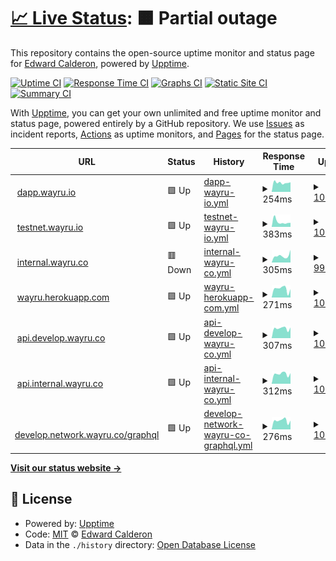 # [📈 Live Status](https://status.wayru.co): <!--live status--> **🟧 Partial outage**

This repository contains the open-source uptime monitor and status page for [Edward Calderon](bancannabis.org), powered by [Upptime](https://github.com/upptime/upptime).

[![Uptime CI](https://github.com/edcalderon/upptime/workflows/Uptime%20CI/badge.svg)](https://github.com/edcalderon/upptime/actions?query=workflow%3A%22Uptime+CI%22)
[![Response Time CI](https://github.com/edcalderon/upptime/workflows/Response%20Time%20CI/badge.svg)](https://github.com/edcalderon/upptime/actions?query=workflow%3A%22Response+Time+CI%22)
[![Graphs CI](https://github.com/edcalderon/upptime/workflows/Graphs%20CI/badge.svg)](https://github.com/edcalderon/upptime/actions?query=workflow%3A%22Graphs+CI%22)
[![Static Site CI](https://github.com/edcalderon/upptime/workflows/Static%20Site%20CI/badge.svg)](https://github.com/edcalderon/upptime/actions?query=workflow%3A%22Static+Site+CI%22)
[![Summary CI](https://github.com/edcalderon/upptime/workflows/Summary%20CI/badge.svg)](https://github.com/edcalderon/upptime/actions?query=workflow%3A%22Summary+CI%22)

With [Upptime](https://upptime.js.org), you can get your own unlimited and free uptime monitor and status page, powered entirely by a GitHub repository. We use [Issues](https://github.com/edcalderon/upptime/issues) as incident reports, [Actions](https://github.com/edcalderon/upptime/actions) as uptime monitors, and [Pages](https://status.wayru.co) for the status page.

<!--start: status pages-->
<!-- This summary is generated by Upptime (https://github.com/upptime/upptime) -->
<!-- Do not edit this manually, your changes will be overwritten -->
<!-- prettier-ignore -->
| URL | Status | History | Response Time | Uptime |
| --- | ------ | ------- | ------------- | ------ |
| <img alt="" src="https://favicons.githubusercontent.com/www.dapp.wayru.io" height="13"> [dapp.wayru.io](https://www.dapp.wayru.io) | 🟩 Up | [dapp-wayru-io.yml](https://github.com/edcalderon/uptime_wayru/commits/HEAD/history/dapp-wayru-io.yml) | <details><summary><img alt="Response time graph" src="./graphs/dapp-wayru-io/response-time-week.png" height="20"> 254ms</summary><br><a href="https://status.wayru.co/history/dapp-wayru-io"><img alt="Response time 290" src="https://img.shields.io/endpoint?url=https%3A%2F%2Fraw.githubusercontent.com%2Fedcalderon%2Fuptime_wayru%2FHEAD%2Fapi%2Fdapp-wayru-io%2Fresponse-time.json"></a><br><a href="https://status.wayru.co/history/dapp-wayru-io"><img alt="24-hour response time 266" src="https://img.shields.io/endpoint?url=https%3A%2F%2Fraw.githubusercontent.com%2Fedcalderon%2Fuptime_wayru%2FHEAD%2Fapi%2Fdapp-wayru-io%2Fresponse-time-day.json"></a><br><a href="https://status.wayru.co/history/dapp-wayru-io"><img alt="7-day response time 254" src="https://img.shields.io/endpoint?url=https%3A%2F%2Fraw.githubusercontent.com%2Fedcalderon%2Fuptime_wayru%2FHEAD%2Fapi%2Fdapp-wayru-io%2Fresponse-time-week.json"></a><br><a href="https://status.wayru.co/history/dapp-wayru-io"><img alt="30-day response time 290" src="https://img.shields.io/endpoint?url=https%3A%2F%2Fraw.githubusercontent.com%2Fedcalderon%2Fuptime_wayru%2FHEAD%2Fapi%2Fdapp-wayru-io%2Fresponse-time-month.json"></a><br><a href="https://status.wayru.co/history/dapp-wayru-io"><img alt="1-year response time 290" src="https://img.shields.io/endpoint?url=https%3A%2F%2Fraw.githubusercontent.com%2Fedcalderon%2Fuptime_wayru%2FHEAD%2Fapi%2Fdapp-wayru-io%2Fresponse-time-year.json"></a></details> | <details><summary><a href="https://status.wayru.co/history/dapp-wayru-io">100.00%</a></summary><a href="https://status.wayru.co/history/dapp-wayru-io"><img alt="All-time uptime 100.00%" src="https://img.shields.io/endpoint?url=https%3A%2F%2Fraw.githubusercontent.com%2Fedcalderon%2Fuptime_wayru%2FHEAD%2Fapi%2Fdapp-wayru-io%2Fuptime.json"></a><br><a href="https://status.wayru.co/history/dapp-wayru-io"><img alt="24-hour uptime 100.00%" src="https://img.shields.io/endpoint?url=https%3A%2F%2Fraw.githubusercontent.com%2Fedcalderon%2Fuptime_wayru%2FHEAD%2Fapi%2Fdapp-wayru-io%2Fuptime-day.json"></a><br><a href="https://status.wayru.co/history/dapp-wayru-io"><img alt="7-day uptime 100.00%" src="https://img.shields.io/endpoint?url=https%3A%2F%2Fraw.githubusercontent.com%2Fedcalderon%2Fuptime_wayru%2FHEAD%2Fapi%2Fdapp-wayru-io%2Fuptime-week.json"></a><br><a href="https://status.wayru.co/history/dapp-wayru-io"><img alt="30-day uptime 100.00%" src="https://img.shields.io/endpoint?url=https%3A%2F%2Fraw.githubusercontent.com%2Fedcalderon%2Fuptime_wayru%2FHEAD%2Fapi%2Fdapp-wayru-io%2Fuptime-month.json"></a><br><a href="https://status.wayru.co/history/dapp-wayru-io"><img alt="1-year uptime 100.00%" src="https://img.shields.io/endpoint?url=https%3A%2F%2Fraw.githubusercontent.com%2Fedcalderon%2Fuptime_wayru%2FHEAD%2Fapi%2Fdapp-wayru-io%2Fuptime-year.json"></a></details>
| <img alt="" src="https://favicons.githubusercontent.com/www.testnet.wayru.io" height="13"> [testnet.wayru.io](https://www.testnet.wayru.io) | 🟩 Up | [testnet-wayru-io.yml](https://github.com/edcalderon/uptime_wayru/commits/HEAD/history/testnet-wayru-io.yml) | <details><summary><img alt="Response time graph" src="./graphs/testnet-wayru-io/response-time-week.png" height="20"> 383ms</summary><br><a href="https://status.wayru.co/history/testnet-wayru-io"><img alt="Response time 610" src="https://img.shields.io/endpoint?url=https%3A%2F%2Fraw.githubusercontent.com%2Fedcalderon%2Fuptime_wayru%2FHEAD%2Fapi%2Ftestnet-wayru-io%2Fresponse-time.json"></a><br><a href="https://status.wayru.co/history/testnet-wayru-io"><img alt="24-hour response time 313" src="https://img.shields.io/endpoint?url=https%3A%2F%2Fraw.githubusercontent.com%2Fedcalderon%2Fuptime_wayru%2FHEAD%2Fapi%2Ftestnet-wayru-io%2Fresponse-time-day.json"></a><br><a href="https://status.wayru.co/history/testnet-wayru-io"><img alt="7-day response time 383" src="https://img.shields.io/endpoint?url=https%3A%2F%2Fraw.githubusercontent.com%2Fedcalderon%2Fuptime_wayru%2FHEAD%2Fapi%2Ftestnet-wayru-io%2Fresponse-time-week.json"></a><br><a href="https://status.wayru.co/history/testnet-wayru-io"><img alt="30-day response time 610" src="https://img.shields.io/endpoint?url=https%3A%2F%2Fraw.githubusercontent.com%2Fedcalderon%2Fuptime_wayru%2FHEAD%2Fapi%2Ftestnet-wayru-io%2Fresponse-time-month.json"></a><br><a href="https://status.wayru.co/history/testnet-wayru-io"><img alt="1-year response time 610" src="https://img.shields.io/endpoint?url=https%3A%2F%2Fraw.githubusercontent.com%2Fedcalderon%2Fuptime_wayru%2FHEAD%2Fapi%2Ftestnet-wayru-io%2Fresponse-time-year.json"></a></details> | <details><summary><a href="https://status.wayru.co/history/testnet-wayru-io">100.00%</a></summary><a href="https://status.wayru.co/history/testnet-wayru-io"><img alt="All-time uptime 100.00%" src="https://img.shields.io/endpoint?url=https%3A%2F%2Fraw.githubusercontent.com%2Fedcalderon%2Fuptime_wayru%2FHEAD%2Fapi%2Ftestnet-wayru-io%2Fuptime.json"></a><br><a href="https://status.wayru.co/history/testnet-wayru-io"><img alt="24-hour uptime 100.00%" src="https://img.shields.io/endpoint?url=https%3A%2F%2Fraw.githubusercontent.com%2Fedcalderon%2Fuptime_wayru%2FHEAD%2Fapi%2Ftestnet-wayru-io%2Fuptime-day.json"></a><br><a href="https://status.wayru.co/history/testnet-wayru-io"><img alt="7-day uptime 100.00%" src="https://img.shields.io/endpoint?url=https%3A%2F%2Fraw.githubusercontent.com%2Fedcalderon%2Fuptime_wayru%2FHEAD%2Fapi%2Ftestnet-wayru-io%2Fuptime-week.json"></a><br><a href="https://status.wayru.co/history/testnet-wayru-io"><img alt="30-day uptime 100.00%" src="https://img.shields.io/endpoint?url=https%3A%2F%2Fraw.githubusercontent.com%2Fedcalderon%2Fuptime_wayru%2FHEAD%2Fapi%2Ftestnet-wayru-io%2Fuptime-month.json"></a><br><a href="https://status.wayru.co/history/testnet-wayru-io"><img alt="1-year uptime 100.00%" src="https://img.shields.io/endpoint?url=https%3A%2F%2Fraw.githubusercontent.com%2Fedcalderon%2Fuptime_wayru%2FHEAD%2Fapi%2Ftestnet-wayru-io%2Fuptime-year.json"></a></details>
| <img alt="" src="https://favicons.githubusercontent.com/www.internal.wayru.co" height="13"> [internal.wayru.co](https://www.internal.wayru.co) | 🟥 Down | [internal-wayru-co.yml](https://github.com/edcalderon/uptime_wayru/commits/HEAD/history/internal-wayru-co.yml) | <details><summary><img alt="Response time graph" src="./graphs/internal-wayru-co/response-time-week.png" height="20"> 305ms</summary><br><a href="https://status.wayru.co/history/internal-wayru-co"><img alt="Response time 460" src="https://img.shields.io/endpoint?url=https%3A%2F%2Fraw.githubusercontent.com%2Fedcalderon%2Fuptime_wayru%2FHEAD%2Fapi%2Finternal-wayru-co%2Fresponse-time.json"></a><br><a href="https://status.wayru.co/history/internal-wayru-co"><img alt="24-hour response time 358" src="https://img.shields.io/endpoint?url=https%3A%2F%2Fraw.githubusercontent.com%2Fedcalderon%2Fuptime_wayru%2FHEAD%2Fapi%2Finternal-wayru-co%2Fresponse-time-day.json"></a><br><a href="https://status.wayru.co/history/internal-wayru-co"><img alt="7-day response time 305" src="https://img.shields.io/endpoint?url=https%3A%2F%2Fraw.githubusercontent.com%2Fedcalderon%2Fuptime_wayru%2FHEAD%2Fapi%2Finternal-wayru-co%2Fresponse-time-week.json"></a><br><a href="https://status.wayru.co/history/internal-wayru-co"><img alt="30-day response time 460" src="https://img.shields.io/endpoint?url=https%3A%2F%2Fraw.githubusercontent.com%2Fedcalderon%2Fuptime_wayru%2FHEAD%2Fapi%2Finternal-wayru-co%2Fresponse-time-month.json"></a><br><a href="https://status.wayru.co/history/internal-wayru-co"><img alt="1-year response time 460" src="https://img.shields.io/endpoint?url=https%3A%2F%2Fraw.githubusercontent.com%2Fedcalderon%2Fuptime_wayru%2FHEAD%2Fapi%2Finternal-wayru-co%2Fresponse-time-year.json"></a></details> | <details><summary><a href="https://status.wayru.co/history/internal-wayru-co">99.60%</a></summary><a href="https://status.wayru.co/history/internal-wayru-co"><img alt="All-time uptime 99.79%" src="https://img.shields.io/endpoint?url=https%3A%2F%2Fraw.githubusercontent.com%2Fedcalderon%2Fuptime_wayru%2FHEAD%2Fapi%2Finternal-wayru-co%2Fuptime.json"></a><br><a href="https://status.wayru.co/history/internal-wayru-co"><img alt="24-hour uptime 97.19%" src="https://img.shields.io/endpoint?url=https%3A%2F%2Fraw.githubusercontent.com%2Fedcalderon%2Fuptime_wayru%2FHEAD%2Fapi%2Finternal-wayru-co%2Fuptime-day.json"></a><br><a href="https://status.wayru.co/history/internal-wayru-co"><img alt="7-day uptime 99.60%" src="https://img.shields.io/endpoint?url=https%3A%2F%2Fraw.githubusercontent.com%2Fedcalderon%2Fuptime_wayru%2FHEAD%2Fapi%2Finternal-wayru-co%2Fuptime-week.json"></a><br><a href="https://status.wayru.co/history/internal-wayru-co"><img alt="30-day uptime 99.79%" src="https://img.shields.io/endpoint?url=https%3A%2F%2Fraw.githubusercontent.com%2Fedcalderon%2Fuptime_wayru%2FHEAD%2Fapi%2Finternal-wayru-co%2Fuptime-month.json"></a><br><a href="https://status.wayru.co/history/internal-wayru-co"><img alt="1-year uptime 99.79%" src="https://img.shields.io/endpoint?url=https%3A%2F%2Fraw.githubusercontent.com%2Fedcalderon%2Fuptime_wayru%2FHEAD%2Fapi%2Finternal-wayru-co%2Fuptime-year.json"></a></details>
| <img alt="" src="https://favicons.githubusercontent.com/wayru.herokuapp.com" height="13"> [wayru.herokuapp.com](https://wayru.herokuapp.com) | 🟩 Up | [wayru-herokuapp-com.yml](https://github.com/edcalderon/uptime_wayru/commits/HEAD/history/wayru-herokuapp-com.yml) | <details><summary><img alt="Response time graph" src="./graphs/wayru-herokuapp-com/response-time-week.png" height="20"> 271ms</summary><br><a href="https://status.wayru.co/history/wayru-herokuapp-com"><img alt="Response time 370" src="https://img.shields.io/endpoint?url=https%3A%2F%2Fraw.githubusercontent.com%2Fedcalderon%2Fuptime_wayru%2FHEAD%2Fapi%2Fwayru-herokuapp-com%2Fresponse-time.json"></a><br><a href="https://status.wayru.co/history/wayru-herokuapp-com"><img alt="24-hour response time 260" src="https://img.shields.io/endpoint?url=https%3A%2F%2Fraw.githubusercontent.com%2Fedcalderon%2Fuptime_wayru%2FHEAD%2Fapi%2Fwayru-herokuapp-com%2Fresponse-time-day.json"></a><br><a href="https://status.wayru.co/history/wayru-herokuapp-com"><img alt="7-day response time 271" src="https://img.shields.io/endpoint?url=https%3A%2F%2Fraw.githubusercontent.com%2Fedcalderon%2Fuptime_wayru%2FHEAD%2Fapi%2Fwayru-herokuapp-com%2Fresponse-time-week.json"></a><br><a href="https://status.wayru.co/history/wayru-herokuapp-com"><img alt="30-day response time 370" src="https://img.shields.io/endpoint?url=https%3A%2F%2Fraw.githubusercontent.com%2Fedcalderon%2Fuptime_wayru%2FHEAD%2Fapi%2Fwayru-herokuapp-com%2Fresponse-time-month.json"></a><br><a href="https://status.wayru.co/history/wayru-herokuapp-com"><img alt="1-year response time 370" src="https://img.shields.io/endpoint?url=https%3A%2F%2Fraw.githubusercontent.com%2Fedcalderon%2Fuptime_wayru%2FHEAD%2Fapi%2Fwayru-herokuapp-com%2Fresponse-time-year.json"></a></details> | <details><summary><a href="https://status.wayru.co/history/wayru-herokuapp-com">100.00%</a></summary><a href="https://status.wayru.co/history/wayru-herokuapp-com"><img alt="All-time uptime 99.91%" src="https://img.shields.io/endpoint?url=https%3A%2F%2Fraw.githubusercontent.com%2Fedcalderon%2Fuptime_wayru%2FHEAD%2Fapi%2Fwayru-herokuapp-com%2Fuptime.json"></a><br><a href="https://status.wayru.co/history/wayru-herokuapp-com"><img alt="24-hour uptime 100.00%" src="https://img.shields.io/endpoint?url=https%3A%2F%2Fraw.githubusercontent.com%2Fedcalderon%2Fuptime_wayru%2FHEAD%2Fapi%2Fwayru-herokuapp-com%2Fuptime-day.json"></a><br><a href="https://status.wayru.co/history/wayru-herokuapp-com"><img alt="7-day uptime 100.00%" src="https://img.shields.io/endpoint?url=https%3A%2F%2Fraw.githubusercontent.com%2Fedcalderon%2Fuptime_wayru%2FHEAD%2Fapi%2Fwayru-herokuapp-com%2Fuptime-week.json"></a><br><a href="https://status.wayru.co/history/wayru-herokuapp-com"><img alt="30-day uptime 99.91%" src="https://img.shields.io/endpoint?url=https%3A%2F%2Fraw.githubusercontent.com%2Fedcalderon%2Fuptime_wayru%2FHEAD%2Fapi%2Fwayru-herokuapp-com%2Fuptime-month.json"></a><br><a href="https://status.wayru.co/history/wayru-herokuapp-com"><img alt="1-year uptime 99.91%" src="https://img.shields.io/endpoint?url=https%3A%2F%2Fraw.githubusercontent.com%2Fedcalderon%2Fuptime_wayru%2FHEAD%2Fapi%2Fwayru-herokuapp-com%2Fuptime-year.json"></a></details>
| <img alt="" src="https://favicons.githubusercontent.com/api.develop.wayru.co" height="13"> [api.develop.wayru.co](https://api.develop.wayru.co) | 🟩 Up | [api-develop-wayru-co.yml](https://github.com/edcalderon/uptime_wayru/commits/HEAD/history/api-develop-wayru-co.yml) | <details><summary><img alt="Response time graph" src="./graphs/api-develop-wayru-co/response-time-week.png" height="20"> 307ms</summary><br><a href="https://status.wayru.co/history/api-develop-wayru-co"><img alt="Response time 270" src="https://img.shields.io/endpoint?url=https%3A%2F%2Fraw.githubusercontent.com%2Fedcalderon%2Fuptime_wayru%2FHEAD%2Fapi%2Fapi-develop-wayru-co%2Fresponse-time.json"></a><br><a href="https://status.wayru.co/history/api-develop-wayru-co"><img alt="24-hour response time 334" src="https://img.shields.io/endpoint?url=https%3A%2F%2Fraw.githubusercontent.com%2Fedcalderon%2Fuptime_wayru%2FHEAD%2Fapi%2Fapi-develop-wayru-co%2Fresponse-time-day.json"></a><br><a href="https://status.wayru.co/history/api-develop-wayru-co"><img alt="7-day response time 307" src="https://img.shields.io/endpoint?url=https%3A%2F%2Fraw.githubusercontent.com%2Fedcalderon%2Fuptime_wayru%2FHEAD%2Fapi%2Fapi-develop-wayru-co%2Fresponse-time-week.json"></a><br><a href="https://status.wayru.co/history/api-develop-wayru-co"><img alt="30-day response time 270" src="https://img.shields.io/endpoint?url=https%3A%2F%2Fraw.githubusercontent.com%2Fedcalderon%2Fuptime_wayru%2FHEAD%2Fapi%2Fapi-develop-wayru-co%2Fresponse-time-month.json"></a><br><a href="https://status.wayru.co/history/api-develop-wayru-co"><img alt="1-year response time 270" src="https://img.shields.io/endpoint?url=https%3A%2F%2Fraw.githubusercontent.com%2Fedcalderon%2Fuptime_wayru%2FHEAD%2Fapi%2Fapi-develop-wayru-co%2Fresponse-time-year.json"></a></details> | <details><summary><a href="https://status.wayru.co/history/api-develop-wayru-co">100.00%</a></summary><a href="https://status.wayru.co/history/api-develop-wayru-co"><img alt="All-time uptime 100.00%" src="https://img.shields.io/endpoint?url=https%3A%2F%2Fraw.githubusercontent.com%2Fedcalderon%2Fuptime_wayru%2FHEAD%2Fapi%2Fapi-develop-wayru-co%2Fuptime.json"></a><br><a href="https://status.wayru.co/history/api-develop-wayru-co"><img alt="24-hour uptime 100.00%" src="https://img.shields.io/endpoint?url=https%3A%2F%2Fraw.githubusercontent.com%2Fedcalderon%2Fuptime_wayru%2FHEAD%2Fapi%2Fapi-develop-wayru-co%2Fuptime-day.json"></a><br><a href="https://status.wayru.co/history/api-develop-wayru-co"><img alt="7-day uptime 100.00%" src="https://img.shields.io/endpoint?url=https%3A%2F%2Fraw.githubusercontent.com%2Fedcalderon%2Fuptime_wayru%2FHEAD%2Fapi%2Fapi-develop-wayru-co%2Fuptime-week.json"></a><br><a href="https://status.wayru.co/history/api-develop-wayru-co"><img alt="30-day uptime 100.00%" src="https://img.shields.io/endpoint?url=https%3A%2F%2Fraw.githubusercontent.com%2Fedcalderon%2Fuptime_wayru%2FHEAD%2Fapi%2Fapi-develop-wayru-co%2Fuptime-month.json"></a><br><a href="https://status.wayru.co/history/api-develop-wayru-co"><img alt="1-year uptime 100.00%" src="https://img.shields.io/endpoint?url=https%3A%2F%2Fraw.githubusercontent.com%2Fedcalderon%2Fuptime_wayru%2FHEAD%2Fapi%2Fapi-develop-wayru-co%2Fuptime-year.json"></a></details>
| <img alt="" src="https://favicons.githubusercontent.com/api.internal.wayru.co" height="13"> [api.internal.wayru.co](https://api.internal.wayru.co) | 🟩 Up | [api-internal-wayru-co.yml](https://github.com/edcalderon/uptime_wayru/commits/HEAD/history/api-internal-wayru-co.yml) | <details><summary><img alt="Response time graph" src="./graphs/api-internal-wayru-co/response-time-week.png" height="20"> 312ms</summary><br><a href="https://status.wayru.co/history/api-internal-wayru-co"><img alt="Response time 260" src="https://img.shields.io/endpoint?url=https%3A%2F%2Fraw.githubusercontent.com%2Fedcalderon%2Fuptime_wayru%2FHEAD%2Fapi%2Fapi-internal-wayru-co%2Fresponse-time.json"></a><br><a href="https://status.wayru.co/history/api-internal-wayru-co"><img alt="24-hour response time 333" src="https://img.shields.io/endpoint?url=https%3A%2F%2Fraw.githubusercontent.com%2Fedcalderon%2Fuptime_wayru%2FHEAD%2Fapi%2Fapi-internal-wayru-co%2Fresponse-time-day.json"></a><br><a href="https://status.wayru.co/history/api-internal-wayru-co"><img alt="7-day response time 312" src="https://img.shields.io/endpoint?url=https%3A%2F%2Fraw.githubusercontent.com%2Fedcalderon%2Fuptime_wayru%2FHEAD%2Fapi%2Fapi-internal-wayru-co%2Fresponse-time-week.json"></a><br><a href="https://status.wayru.co/history/api-internal-wayru-co"><img alt="30-day response time 260" src="https://img.shields.io/endpoint?url=https%3A%2F%2Fraw.githubusercontent.com%2Fedcalderon%2Fuptime_wayru%2FHEAD%2Fapi%2Fapi-internal-wayru-co%2Fresponse-time-month.json"></a><br><a href="https://status.wayru.co/history/api-internal-wayru-co"><img alt="1-year response time 260" src="https://img.shields.io/endpoint?url=https%3A%2F%2Fraw.githubusercontent.com%2Fedcalderon%2Fuptime_wayru%2FHEAD%2Fapi%2Fapi-internal-wayru-co%2Fresponse-time-year.json"></a></details> | <details><summary><a href="https://status.wayru.co/history/api-internal-wayru-co">100.00%</a></summary><a href="https://status.wayru.co/history/api-internal-wayru-co"><img alt="All-time uptime 100.00%" src="https://img.shields.io/endpoint?url=https%3A%2F%2Fraw.githubusercontent.com%2Fedcalderon%2Fuptime_wayru%2FHEAD%2Fapi%2Fapi-internal-wayru-co%2Fuptime.json"></a><br><a href="https://status.wayru.co/history/api-internal-wayru-co"><img alt="24-hour uptime 100.00%" src="https://img.shields.io/endpoint?url=https%3A%2F%2Fraw.githubusercontent.com%2Fedcalderon%2Fuptime_wayru%2FHEAD%2Fapi%2Fapi-internal-wayru-co%2Fuptime-day.json"></a><br><a href="https://status.wayru.co/history/api-internal-wayru-co"><img alt="7-day uptime 100.00%" src="https://img.shields.io/endpoint?url=https%3A%2F%2Fraw.githubusercontent.com%2Fedcalderon%2Fuptime_wayru%2FHEAD%2Fapi%2Fapi-internal-wayru-co%2Fuptime-week.json"></a><br><a href="https://status.wayru.co/history/api-internal-wayru-co"><img alt="30-day uptime 100.00%" src="https://img.shields.io/endpoint?url=https%3A%2F%2Fraw.githubusercontent.com%2Fedcalderon%2Fuptime_wayru%2FHEAD%2Fapi%2Fapi-internal-wayru-co%2Fuptime-month.json"></a><br><a href="https://status.wayru.co/history/api-internal-wayru-co"><img alt="1-year uptime 100.00%" src="https://img.shields.io/endpoint?url=https%3A%2F%2Fraw.githubusercontent.com%2Fedcalderon%2Fuptime_wayru%2FHEAD%2Fapi%2Fapi-internal-wayru-co%2Fuptime-year.json"></a></details>
| <img alt="" src="https://favicons.githubusercontent.com/develop.network.wayru.co" height="13"> [develop.network.wayru.co/graphql](https://develop.network.wayru.co/health) | 🟩 Up | [develop-network-wayru-co-graphql.yml](https://github.com/edcalderon/uptime_wayru/commits/HEAD/history/develop-network-wayru-co-graphql.yml) | <details><summary><img alt="Response time graph" src="./graphs/develop-network-wayru-co-graphql/response-time-week.png" height="20"> 276ms</summary><br><a href="https://status.wayru.co/history/develop-network-wayru-co-graphql"><img alt="Response time 221" src="https://img.shields.io/endpoint?url=https%3A%2F%2Fraw.githubusercontent.com%2Fedcalderon%2Fuptime_wayru%2FHEAD%2Fapi%2Fdevelop-network-wayru-co-graphql%2Fresponse-time.json"></a><br><a href="https://status.wayru.co/history/develop-network-wayru-co-graphql"><img alt="24-hour response time 274" src="https://img.shields.io/endpoint?url=https%3A%2F%2Fraw.githubusercontent.com%2Fedcalderon%2Fuptime_wayru%2FHEAD%2Fapi%2Fdevelop-network-wayru-co-graphql%2Fresponse-time-day.json"></a><br><a href="https://status.wayru.co/history/develop-network-wayru-co-graphql"><img alt="7-day response time 276" src="https://img.shields.io/endpoint?url=https%3A%2F%2Fraw.githubusercontent.com%2Fedcalderon%2Fuptime_wayru%2FHEAD%2Fapi%2Fdevelop-network-wayru-co-graphql%2Fresponse-time-week.json"></a><br><a href="https://status.wayru.co/history/develop-network-wayru-co-graphql"><img alt="30-day response time 221" src="https://img.shields.io/endpoint?url=https%3A%2F%2Fraw.githubusercontent.com%2Fedcalderon%2Fuptime_wayru%2FHEAD%2Fapi%2Fdevelop-network-wayru-co-graphql%2Fresponse-time-month.json"></a><br><a href="https://status.wayru.co/history/develop-network-wayru-co-graphql"><img alt="1-year response time 221" src="https://img.shields.io/endpoint?url=https%3A%2F%2Fraw.githubusercontent.com%2Fedcalderon%2Fuptime_wayru%2FHEAD%2Fapi%2Fdevelop-network-wayru-co-graphql%2Fresponse-time-year.json"></a></details> | <details><summary><a href="https://status.wayru.co/history/develop-network-wayru-co-graphql">100.00%</a></summary><a href="https://status.wayru.co/history/develop-network-wayru-co-graphql"><img alt="All-time uptime 99.89%" src="https://img.shields.io/endpoint?url=https%3A%2F%2Fraw.githubusercontent.com%2Fedcalderon%2Fuptime_wayru%2FHEAD%2Fapi%2Fdevelop-network-wayru-co-graphql%2Fuptime.json"></a><br><a href="https://status.wayru.co/history/develop-network-wayru-co-graphql"><img alt="24-hour uptime 100.00%" src="https://img.shields.io/endpoint?url=https%3A%2F%2Fraw.githubusercontent.com%2Fedcalderon%2Fuptime_wayru%2FHEAD%2Fapi%2Fdevelop-network-wayru-co-graphql%2Fuptime-day.json"></a><br><a href="https://status.wayru.co/history/develop-network-wayru-co-graphql"><img alt="7-day uptime 100.00%" src="https://img.shields.io/endpoint?url=https%3A%2F%2Fraw.githubusercontent.com%2Fedcalderon%2Fuptime_wayru%2FHEAD%2Fapi%2Fdevelop-network-wayru-co-graphql%2Fuptime-week.json"></a><br><a href="https://status.wayru.co/history/develop-network-wayru-co-graphql"><img alt="30-day uptime 99.89%" src="https://img.shields.io/endpoint?url=https%3A%2F%2Fraw.githubusercontent.com%2Fedcalderon%2Fuptime_wayru%2FHEAD%2Fapi%2Fdevelop-network-wayru-co-graphql%2Fuptime-month.json"></a><br><a href="https://status.wayru.co/history/develop-network-wayru-co-graphql"><img alt="1-year uptime 99.89%" src="https://img.shields.io/endpoint?url=https%3A%2F%2Fraw.githubusercontent.com%2Fedcalderon%2Fuptime_wayru%2FHEAD%2Fapi%2Fdevelop-network-wayru-co-graphql%2Fuptime-year.json"></a></details>

<!--end: status pages-->

[**Visit our status website →**](https://status.wayru.co)

## 📄 License

- Powered by: [Upptime](https://github.com/upptime/upptime)
- Code: [MIT](./LICENSE) © [Edward Calderon](bancannabis.org)
- Data in the `./history` directory: [Open Database License](https://opendatacommons.org/licenses/odbl/1-0/)
